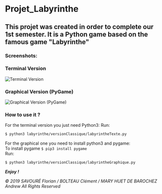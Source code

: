 # Projet_Labyrinthe
## This projet was created in order to complete our 1st semester. It is a Python game based on the famous game "Labyrinthe"

### Screenshots: 
### Terminal Version
![Terminal Version](https://i.imgur.com/c67VdZN.png)
### Graphical Version (PyGame)
![Graphical Version (PyGame)](https://i.imgur.com/4FMDBQ5.png)

### How to use it ? 

For the terminal version you just need Python3:
Run:  
```bash
$ python3 labyrinthe/versionClassique/labyrintheTexte.py
```

For the graphical one you need to install python3 and pygame:  <br/>
To install pygame ```$ pip3 install pygame```  
Run:
```bash
$ python3 labyrinthe/versionClassique/labyrintheGraphique.py
```

***Enjoy !***    

*© 2019 SAVOURÉ Florian / BOLTEAU Clément / MARY HUET DE BAROCHEZ Andrew All Rights Reserved*

